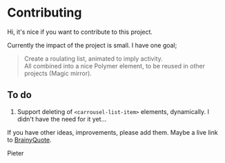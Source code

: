 # Contributing

Hi, it's nice if you want to contribute to this project.  

Currently the impact of the project is small. I have one goal;

> Create a roulating list, animated to imply activity.  
> All combined into a nice Polymer element, to be reused in other projects (Magic mirror).  

## To do

1. Support deleting of ```<carrousel-list-item>``` elements, dynamically. I didn't have the need for it yet...

If you have other ideas, improvements, please add them. Maybe a live link to [BrainyQuote](https://www.brainyquote.com/).  

Pieter
